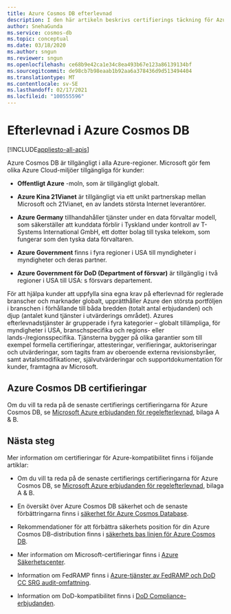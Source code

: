 ```yaml
---
title: Azure Cosmos DB efterlevnad
description: I den här artikeln beskrivs certifierings täckning för Azure Cosmos DB erbjudanden för regelefterlevnad.
author: SnehaGunda
ms.service: cosmos-db
ms.topic: conceptual
ms.date: 03/18/2020
ms.author: sngun
ms.reviewer: sngun
ms.openlocfilehash: ce68b9e42ca1e34c8ea493b67e123a86139134bf
ms.sourcegitcommit: de98cb7b98eaab1b92aa6a378436d9d513494404
ms.translationtype: MT
ms.contentlocale: sv-SE
ms.lasthandoff: 02/17/2021
ms.locfileid: "100555596"
---
```

# <a name="compliance-in-azure-cosmos-db"></a>Efterlevnad i Azure Cosmos DB 
[!INCLUDE[appliesto-all-apis](includes/appliesto-all-apis.md)]

Azure Cosmos DB är tillgängligt i alla Azure-regioner. Microsoft gör fem olika Azure Cloud-miljöer tillgängliga för kunder:

* **Offentligt Azure** -moln, som är tillgängligt globalt.

* **Azure Kina 21Vianet** är tillgängligt via ett unikt partnerskap mellan Microsoft och 21Vianet, en av landets största Internet leverantörer.

* **Azure Germany** tillhandahåller tjänster under en data förvaltar modell, som säkerställer att kunddata förblir i Tyskland under kontroll av T-Systems International GmbH, ett dotter bolag till tyska telekom, som fungerar som den tyska data förvaltaren.

* **Azure Government** finns i fyra regioner i USA till myndigheter i myndigheter och deras partner. 

* **Azure Government för DoD (Department of försvar)** är tillgänglig i två regioner i USA till USA: s försvars departement.

För att hjälpa kunder att uppfylla sina egna krav på efterlevnad för reglerade branscher och marknader globalt, upprätthåller Azure den största portföljen i branschen i förhållande till båda bredden (totalt antal erbjudanden) och djup (antalet kund tjänster i utvärderings området).  Azures efterlevnadstjänster är grupperade i fyra kategorier – globalt tillämpliga, för myndigheter i USA, branschspecifika och regions- eller lands-/regionsspecifika.  Tjänsterna bygger på olika garantier som till exempel formella certifieringar, attesteringar, verifieringar, auktoriseringar och utvärderingar, som tagits fram av oberoende externa revisionsbyråer, samt avtalsmodifikationer, självutvärderingar och supportdokumentation för kunder, framtagna av Microsoft.

## <a name="azure-cosmos-db-certifications"></a>Azure Cosmos DB certifieringar  

Om du vill ta reda på de senaste certifierings certifieringarna för Azure Cosmos DB, se [Microsoft Azure erbjudanden för regelefterlevnad](https://azure.microsoft.com/resources/microsoft-azure-compliance-offerings/), bilaga A & B.  

## <a name="next-steps"></a>Nästa steg

Mer information om certifieringar för Azure-kompatibilitet finns i följande artiklar:

* Om du vill ta reda på de senaste certifierings certifieringarna för Azure Cosmos DB, se [Microsoft Azure erbjudanden för regelefterlevnad](https://azure.microsoft.com/resources/microsoft-azure-compliance-offerings/), bilaga A & B.  

* En översikt över Azure Cosmos DB säkerhet och de senaste förbättringarna finns i [säkerhet för Azure Cosmos Database](database-security.md).

* Rekommendationer för att förbättra säkerhets position för din Azure Cosmos DB-distribution finns i [säkerhets bas linjen för Azure Cosmos DB](security-baseline.md). 

* Mer information om Microsoft-certifieringar finns i [Azure Säkerhetscenter](https://azure.microsoft.com/support/trust-center/).

* Information om FedRAMP finns i [Azure-tjänster av FedRAMP och DoD CC SRG audit-omfattning](../azure-government/compliance/azure-services-in-fedramp-auditscope.md).

* Information om DoD-kompatibilitet finns i [DoD Compliance-erbjudanden](/microsoft-365/compliance/offering-dod-disa-l2-l4-l5).

